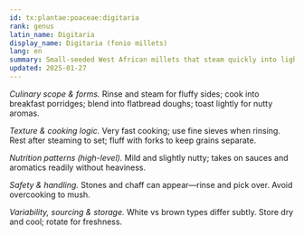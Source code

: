 ```yaml
---
id: tx:plantae:poaceae:digitaria
rank: genus
latin_name: Digitaria
display_name: Digitaria (fonio millets)
lang: en
summary: Small-seeded West African millets that steam quickly into light, couscous-like grains; used for porridges, pilafs, breads, and beverages.
updated: 2025-01-27
---
```


_Culinary scope & forms._ Rinse and steam for fluffy sides; cook into breakfast porridges; blend into flatbread doughs; toast lightly for nutty aromas.

_Texture & cooking logic._ Very fast cooking; use fine sieves when rinsing. Rest after steaming to set; fluff with forks to keep grains separate.

_Nutrition patterns (high-level)._ Mild and slightly nutty; takes on sauces and aromatics readily without heaviness.

_Safety & handling._ Stones and chaff can appear—rinse and pick over. Avoid overcooking to mush.

_Variability, sourcing & storage._ White vs brown types differ subtly. Store dry and cool; rotate for freshness.
